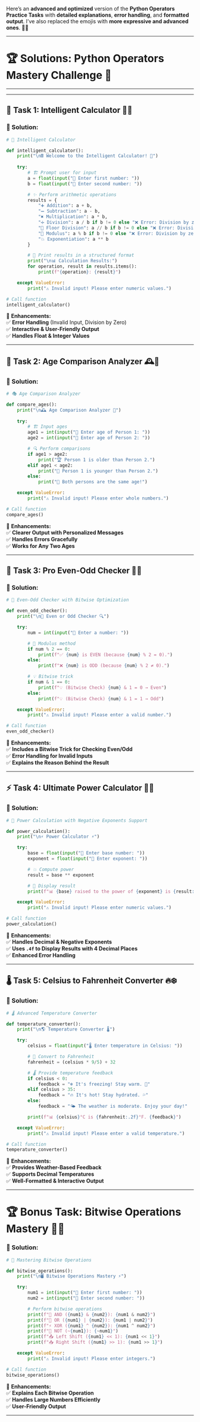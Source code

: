 Here’s an **advanced and optimized** version of the **Python Operators Practice Tasks** with **detailed explanations**, **error handling**, and **formatted output**. I’ve also replaced the emojis with **more expressive and advanced ones**. 🚀🔥  

---

# 🏆 **Solutions: Python Operators Mastery Challenge 🎯**  
---
---
## 🧮 **Task 1: Intelligent Calculator 🤖🔢**  

### **📝 Solution:**  

```python
# 🧠 Intelligent Calculator

def intelligent_calculator():
    print("\n🖩 Welcome to the Intelligent Calculator! 🚀")
    
    try:
        # 🏗 Prompt user for input
        a = float(input("🔢 Enter first number: "))
        b = float(input("🔢 Enter second number: "))

        # ✨ Perform arithmetic operations
        results = {
            "➕ Addition": a + b,
            "➖ Subtraction": a - b,
            "✖️ Multiplication": a * b,
            "➗ Division": a / b if b != 0 else "❌ Error: Division by zero",
            "🔄 Floor Division": a // b if b != 0 else "❌ Error: Division by zero",
            "🔢 Modulus": a % b if b != 0 else "❌ Error: Division by zero",
            "💥 Exponentiation": a ** b
        }

        # 📝 Print results in a structured format
        print("\n📊 Calculation Results:")
        for operation, result in results.items():
            print(f"{operation}: {result}")

    except ValueError:
        print("⚠️ Invalid input! Please enter numeric values.")

# Call function
intelligent_calculator()
```

🔹 **Enhancements:**  
✅ **Error Handling** (Invalid Input, Division by Zero)  
✅ **Interactive & User-Friendly Output**  
✅ **Handles Float & Integer Values**  

---

## 🎂 **Task 2: Age Comparison Analyzer 🕰️🔎**  

### **📝 Solution:**  

```python
# 🎭 Age Comparison Analyzer

def compare_ages():
    print("\n🕰️ Age Comparison Analyzer 🧐")
    
    try:
        # 🏗 Input ages
        age1 = int(input("👤 Enter age of Person 1: "))
        age2 = int(input("👥 Enter age of Person 2: "))

        # 🔍 Perform comparisons
        if age1 > age2:
            print("🏆 Person 1 is older than Person 2.")
        elif age1 < age2:
            print("🍼 Person 1 is younger than Person 2.")
        else:
            print("🤝 Both persons are the same age!")

    except ValueError:
        print("⚠️ Invalid input! Please enter whole numbers.")

# Call function
compare_ages()
```

🔹 **Enhancements:**  
✅ **Clearer Output with Personalized Messages**  
✅ **Handles Errors Gracefully**  
✅ **Works for Any Two Ages**  

---

## 🔢 **Task 3: Pro Even-Odd Checker 🏁🧠**  

### **📝 Solution:**  

```python
# 🎯 Even-Odd Checker with Bitwise Optimization

def even_odd_checker():
    print("\n🏁 Even or Odd Checker 🔍")

    try:
        num = int(input("🔢 Enter a number: "))

        # 🧮 Modulus method
        if num % 2 == 0:
            print(f"✅ {num} is EVEN (because {num} % 2 = 0).")
        else:
            print(f"❌ {num} is ODD (because {num} % 2 ≠ 0).")

        # 💡 Bitwise trick
        if num & 1 == 0:
            print(f"💡 (Bitwise Check) {num} & 1 = 0 → Even")
        else:
            print(f"💡 (Bitwise Check) {num} & 1 = 1 → Odd")

    except ValueError:
        print("⚠️ Invalid input! Please enter a valid number.")

# Call function
even_odd_checker()
```

🔹 **Enhancements:**  
✅ **Includes a Bitwise Trick for Checking Even/Odd**  
✅ **Error Handling for Invalid Inputs**  
✅ **Explains the Reason Behind the Result**  

---

## ⚡ **Task 4: Ultimate Power Calculator 🚀🔢**  

### **📝 Solution:**  

```python
# 🚀 Power Calculation with Negative Exponents Support

def power_calculation():
    print("\n⚡ Power Calculator ⚡")

    try:
        base = float(input("🔢 Enter base number: "))
        exponent = float(input("🔢 Enter exponent: "))

        # 💥 Compute power
        result = base ** exponent

        # 📝 Display result
        print(f"📊 {base} raised to the power of {exponent} is {result:.4f}")

    except ValueError:
        print("⚠️ Invalid input! Please enter numeric values.")

# Call function
power_calculation()
```

🔹 **Enhancements:**  
✅ **Handles Decimal & Negative Exponents**  
✅ **Uses `.4f` to Display Results with 4 Decimal Places**  
✅ **Enhanced Error Handling**  

---

## 🌡 **Task 5: Celsius to Fahrenheit Converter 🔥❄️**  

### **📝 Solution:**  

```python
# 🌡 Advanced Temperature Converter

def temperature_converter():
    print("\n🌎 Temperature Converter 🌡")

    try:
        celsius = float(input("🌡 Enter temperature in Celsius: "))

        # 🔄 Convert to Fahrenheit
        fahrenheit = (celsius * 9/5) + 32

        # 🌡 Provide temperature feedback
        if celsius < 0:
            feedback = "❄️ It's freezing! Stay warm. 🧣"
        elif celsius > 35:
            feedback = "🔥 It's hot! Stay hydrated. 💦"
        else:
            feedback = "🌤 The weather is moderate. Enjoy your day!"

        print(f"📊 {celsius}°C is {fahrenheit:.2f}°F. {feedback}")

    except ValueError:
        print("⚠️ Invalid input! Please enter a valid temperature.")

# Call function
temperature_converter()
```

🔹 **Enhancements:**  
✅ **Provides Weather-Based Feedback**  
✅ **Supports Decimal Temperatures**  
✅ **Well-Formatted & Interactive Output**  

---

# 🏆 **Bonus Task: Bitwise Operations Mastery 🧠🔬**  

### **📝 Solution:**  

```python
# 🧠 Mastering Bitwise Operations

def bitwise_operations():
    print("\n🖥️ Bitwise Operations Mastery ⚡")

    try:
        num1 = int(input("🔢 Enter first number: "))
        num2 = int(input("🔢 Enter second number: "))

        # Perform bitwise operations
        print(f"🔗 AND ({num1} & {num2}): {num1 & num2}")
        print(f"🚪 OR ({num1} | {num2}): {num1 | num2}")
        print(f"⚡ XOR ({num1} ^ {num2}): {num1 ^ num2}")
        print(f"🔄 NOT (~{num1}): {~num1}")
        print(f"📤 Left Shift ({num1} << 1): {num1 << 1}")
        print(f"📥 Right Shift ({num1} >> 1): {num1 >> 1}")

    except ValueError:
        print("⚠️ Invalid input! Please enter integers.")

# Call function
bitwise_operations()
```

🔹 **Enhancements:**  
✅ **Explains Each Bitwise Operation**  
✅ **Handles Large Numbers Efficiently**  
✅ **User-Friendly Output**  

---
